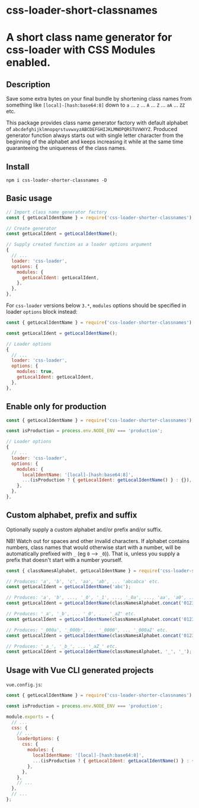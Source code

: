 # css-loader-short-classnames

# A short class name generator for css-loader with CSS Modules enabled.

## Description
Save some extra bytes on your final bundle by shortening class names from something like `[local]-[hash:base64:8]` down to `a` ... `z` ... `A` ... `Z` ... `aA` ... `ZZ` etc.

This package provides class name generator factory with default alphabet of `abcdefghijklmnopqrstuvwxyzABCDEFGHIJKLMNOPQRSTUVWXYZ`. Produced generator function always starts out with single letter character from the beginning of the alphabet and keeps increasing it while at the same time guaranteeing the uniqueness of the class names.

## Install

```
npm i css-loader-shorter-classnames -D
```

## Basic usage

```js
// Import class name generator factory
const { getLocalIdentName } = require('css-loader-shorter-classnames');

// Create generator
const getLocalIdent = getLocalIdentName();

// Supply created function as a loader options argument
{
  // ...
  loader: 'css-loader',
  options: {
    modules: {
      getLocalIdent: getLocalIdent,
    },
  },
},
```

For `css-loader` versions below `3.*`, `modules` options should be specified in loader `options` block instead:

```js
const { getLocalIdentName } = require('css-loader-shorter-classnames');

const getLocalIdent = getLocalIdentName();

// Loader options
{
  // ...
  loader: 'css-loader',
  options: {
    modules: true,
    getLocalIdent: getLocalIdent,
  },
},
```

## Enable only for production
```js
const { getLocalIdentName } = require('css-loader-shorter-classnames');

const isProduction = process.env.NODE_ENV === 'production';

// Loader options
{
  // ...
  loader: 'css-loader',
  options: {
    modules: {
      localIdentName: '[local]-[hash:base64:8]',
      ...(isProduction ? { getLocalIdent: getLocalIdentName() } : {}),
    },
  },
},
```

## Custom alphabet, prefix and suffix
Optionally supply a custom alphabet and/or prefix and/or suffix.

NB! Watch out for spaces and other invalid characters. If alphabet contains numbers, class names that would otherwise start with a number, will be automatically prefixed with `_` (eg `0` --> `_0`)). That is, unless you supply a prefix that doesn't start with a number yourself.

```js
const { classNamesAlphabet, getLocalIdentName } = require('css-loader-shorter-classnames');

// Produces: 'a', 'b', 'c', 'aa', 'ab', ... 'abcabca' etc.
const getLocalIdent = getLocalIdentName('abc');

// Produces: 'a', 'b', ..., '_0', '_1', ..., '_0a', ..., 'aa', 'a0', ... 'aZ' etc.
const getLocalIdent = getLocalIdentName(classNamesAlphabet.concat('0123456789'));

// Produces: '_a', '_b', ... '_0', ... '_aZ' etc.
const getLocalIdent = getLocalIdentName(classNamesAlphabet.concat('0123456789'), '_');

// Produces: '_000a', '_000b', ... '_0000', ... '_000aZ' etc.
const getLocalIdent = getLocalIdentName(classNamesAlphabet.concat('0123456789'), '000');

// Produces: '_a_', '_b_', ... '_aZ_' etc.
const getLocalIdent = getLocalIdentName(classNamesAlphabet, '_', '_');
```

## Usage with Vue CLI generated projects

`vue.config.js`:

```js
const { getLocalIdentName } = require('css-loader-shorter-classnames');

const isProduction = process.env.NODE_ENV === 'production';

module.exports = {
  // ...
  css: {
    // ...
    loaderOptions: {
      css: {
        modules: {
          localIdentName: '[local]-[hash:base64:8]',
          ...(isProduction ? { getLocalIdent: getLocalIdentName() } : {}),
        },
      },
    },
    // ...
  },
  // ...
};
```
